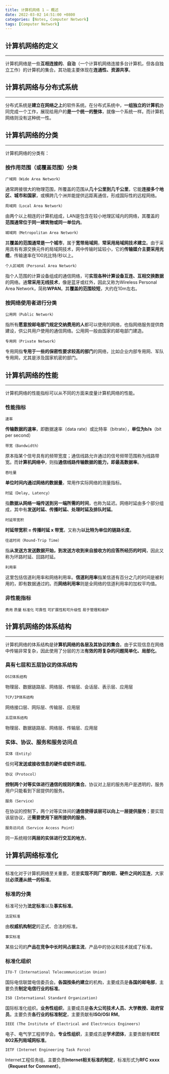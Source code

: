 ```yaml
---
title: 计算机网络 1 — 概述
date: 2022-03-02 14:51:00 +0800
categories: [Notes, Computer Network]
tags: [Computer Network]
---
```


## **计算机网络的定义**

---

计算机网络是一些**互相连接的**、**自治**（一个计算机网络连接多台计算机，但各自独立工作）的计算机的集合。其功能主要体现在**连通性、资源共享**。



## **计算机网络与分布式系统**

---

分布式系统是**建立在网络之上**的软件系统。在分布式系统中，**一组独立的计算机**协同完成一个工作，展现给用户的**是一个统一的整体**，就像一个系统一样。而计算机网络则没有这种统一性。



## **计算机网络的分类**

---

计算机网络的分类有：

### **按作用范围（或覆盖范围）分类**

`广域网（Wide Area Network）`

通常跨接很大的物理范围，所覆盖的范围从**几十公里到几千公里**，它能**连接多个地区、城市和国家**，或横跨几个洲并能提供远距离通信，形成国际性的远程网络。

`局域网（Local Area Network）`

由两个以上相连的计算机组成，LAN是包含在较小地理区域内的网络，其覆盖的**范围通常位于同一建筑物或同一单位内**。

`城域网（Metropolitan Area Network）`

其**覆盖的范围通常是一个城市**，属于**宽带局域网**，**常采用局域网技术建立**。由于采用具有有源交换元件的局域网技术，网中传输时延较小，它的**传输媒介主要采用光缆**，传输速率在100兆比特/秒以上。

`个人区域网（Personal Area Network）`

指个人范围的计算设备组成的通信网络，可**实现各种计算设备互连、互相交换数据**的网络。通**常采用无线技术**，像是蓝牙或红外，因此又称为Wireless Personal Area Network，简称**WPAN**。其**覆盖的范围较短**，大约在10m左右。



### **按网络使用者进行分类**

`公用网（Public Network）`

指所有**愿意按邮电部门规定交纳费用的人**都可以使用的网络，也指网络服务提供商建设，供公共用户使用的通信网络。公用网一般由国家的邮电部门建造。

`专用网（Private Network）`

专用网指**专用于一些的保密性要求较高的部门**的网络，比如企业内部专用网、军队专用网，尤其是涉及国家机密的部门。



## **计算机网络的性能**

---

计算机网络的性能指标可以从不同的方面来度量计算机网络的性能。

### **性能指标**

`速率`

**传输数据的速率**，即数据速率（data rate）或比特率（bitrate），**单位为b/s**（bit per second）

`带宽（Bandwidth）`

原本指某个信号具有的频带宽度；通信线路允许通过的信号频带范围称为线路带宽。而**计算机网络中**，则指**通信线路传输数据的能力，即最高数据率**。

`吞吐量`

**单位时间内通过网络的数据量**，常用作实际网络的测量指标。

`时延（Delay, Latency）`

指**数据从网络一端传送到另一端所需的时间**，也称为延迟。网络时延由多个部分组成，其中有**发送时延、传播时延、处理时延及排队时延**。

`时延带宽积`

**时延带宽积 = 传播时延 x 带宽**，又称为**以比特为单位的链路长度**。

`往返时间（Round-Trip Time）`

指**从发送方发送数据开始，到发送方收到来自接收方的应答所经历的时间**，因此又称为环路时延、回路时延。

`利用率`

这里包括信道利用率和网络利用率。**信道利用率**指某信道有百分之几的时间是被利用的，即有数据通过的。而**网络利用率**则是全网络的信道利用率的加权平均值。



### **非性能指标**

`费用` `质量` `标准化` `可靠性` `可扩展性和可升级性` `易于管理和维护`



## **计算机网络的体系结构**

---

计算机网络的体系结构是**计算机网络的各层及其协议的集合**。由于实现信息在网络中传输非常复杂，因此使用了分层的方法**有效的将复杂的问题简单化、局部化**。



### **具有七层和五层协议的体系结构**

`OSI体系结构`

物理层、数据链路层、网络层、传输层、会话层、表示层、应用层

`TCP/IP体系结构`

网络接口层、网际层、传输层、应用层

`五层体系结构`

物理层、数据链路层、网络层、传输层、应用层



### **实体、协议、服务和服务访问点**

`实体（Entity）`

任何**可发送或接收信息的硬件或软件进程**。

`协议（Protocol）`

**控制两个对等实体进行通信的规则的集合**。协议对上层的服务用户是透明的，服务用户只能看到下层提供的服务。

`服务（Service）`

在协议的控制下，两个对等实体间的**通信使得该层可以向上一层提供服务**；要实现该层协议，还**需要使用下层所提供的服务**。

`服务访问点（Service Access Point）`

同一系统相邻**两层的实体进行交互的地方**。



## **计算机网络标准化**

---

标准化对于计算机网络至关重要。若要**实现不同厂商的软、硬件之间的互连**，大家就**必须遵从统一的标准**。



### **标准的分类**

标准可分为**法定标准**以及**事实标准**。

`法定标准`

由**权威机构制定**的正式、合法的标准。

`事实标准`

某些公司的**产品在竞争中长时间占据主流**，产品中的协议和技术就成了标准。



### **标准化组织**

`ITU-T (International Telecommunication Union)`

国际电信联盟电信委员会。**各国按条约建立**的机构，主要成员是**各国的邮电部**，主要负责**制定电信行业的标准**。

`ISO (International Standard Organization)` 

国际标准化组织。**业务性组织**，主要成员是**各大公司技术人员、大学教授、政府官员**。主要负责**各行业的标准制定**，主要贡献有**ISO/OSI RM**。

`IEEE (The Institute of Electrical and Electronics Engineers)`

电子、电气学工程师学会。**专业性组织**，主要成员是**学术团体**，主要贡献有**IEEE 802系列局域网标准**。

`IETF (Internet Engineering Task Force)`

Internet工程任务组。主要负责**Internet相关标准的制定**，标准形式为**RFC xxxx（Request for Comment）**。